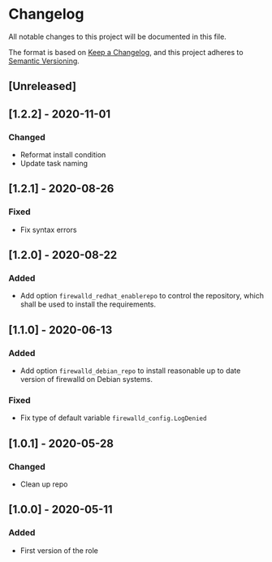 # Changelog
All notable changes to this project will be documented in this file.

The format is based on [Keep a Changelog](https://keepachangelog.com/en/1.0.0/),
and this project adheres to [Semantic Versioning](https://semver.org/spec/v2.0.0.html).

## [Unreleased]

## [1.2.2] - 2020-11-01
### Changed
- Reformat install condition
- Update task naming

## [1.2.1] - 2020-08-26
### Fixed
- Fix syntax errors

## [1.2.0] - 2020-08-22
### Added
- Add option `firewalld_redhat_enablerepo` to control the repository, which shall be used to install the requirements.

## [1.1.0] - 2020-06-13
### Added
- Add option `firewalld_debian_repo` to install reasonable up to date version of firewalld on Debian systems.

### Fixed
- Fix type of default variable `firewalld_config.LogDenied`

## [1.0.1] - 2020-05-28
### Changed
- Clean up repo

## [1.0.0] - 2020-05-11
### Added
- First version of the role
